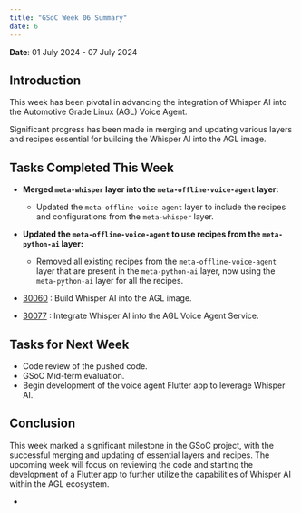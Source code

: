 ```yaml
---
title: "GSoC Week 06 Summary"
date: 6
---
```



<!-- # GSoC Week 05 Summary -->
**Date**: 01 July 2024 - 07 July 2024

## Introduction
This week has been pivotal in advancing the integration of Whisper AI into the Automotive Grade Linux (AGL) Voice Agent. 

Significant progress has been made in merging and updating various layers and recipes essential for building the Whisper AI into the AGL image.

## Tasks Completed This Week

- **Merged `meta-whisper` layer into the `meta-offline-voice-agent` layer:** 
    - Updated the `meta-offline-voice-agent` layer to include the recipes and configurations from the `meta-whisper` layer.

- **Updated the `meta-offline-voice-agent` to use recipes from the `meta-python-ai` layer:** 
    - Removed all existing recipes from the `meta-offline-voice-agent` layer that are present in the `meta-python-ai` layer, now using the `meta-python-ai` layer for all the recipes.

- [30060](https://gerrit.automotivelinux.org/gerrit/c/AGL/meta-agl-devel/+/30060) : Build Whisper AI into the AGL image.
- [30077](https://gerrit.automotivelinux.org/gerrit/c/apps/agl-service-voiceagent/+/30077) : Integrate Whisper AI into the AGL Voice Agent Service.

## Tasks for Next Week
- Code review of the pushed code.
- GSoC Mid-term evaluation.
- Begin development of the voice agent Flutter app to leverage Whisper AI.


## Conclusion
This week marked a significant milestone in the GSoC project, with the successful merging and updating of essential layers and recipes. The upcoming week will focus on reviewing the code and starting the development of a Flutter app to further utilize the capabilities of Whisper AI within the AGL ecosystem.


-

